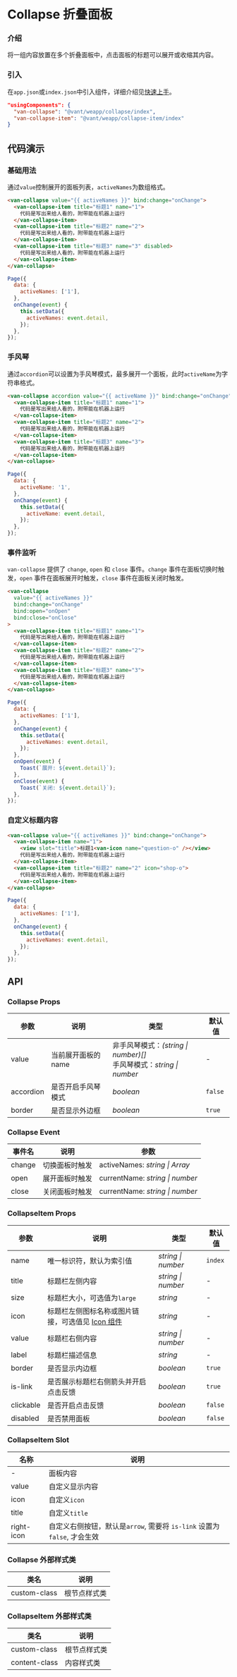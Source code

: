 # Collapse 折叠面板

### 介绍

将一组内容放置在多个折叠面板中，点击面板的标题可以展开或收缩其内容。

### 引入

在`app.json`或`index.json`中引入组件，详细介绍见[快速上手](#/quickstart#yin-ru-zu-jian)。

```json
"usingComponents": {
  "van-collapse": "@vant/weapp/collapse/index",
  "van-collapse-item": "@vant/weapp/collapse-item/index"
}
```

## 代码演示

### 基础用法

通过`value`控制展开的面板列表，`activeNames`为数组格式。

```html
<van-collapse value="{{ activeNames }}" bind:change="onChange">
  <van-collapse-item title="标题1" name="1">
    代码是写出来给人看的，附带能在机器上运行
  </van-collapse-item>
  <van-collapse-item title="标题2" name="2">
    代码是写出来给人看的，附带能在机器上运行
  </van-collapse-item>
  <van-collapse-item title="标题3" name="3" disabled>
    代码是写出来给人看的，附带能在机器上运行
  </van-collapse-item>
</van-collapse>
```

```javascript
Page({
  data: {
    activeNames: ['1'],
  },
  onChange(event) {
    this.setData({
      activeNames: event.detail,
    });
  },
});
```

### 手风琴

通过`accordion`可以设置为手风琴模式，最多展开一个面板，此时`activeName`为字符串格式。

```html
<van-collapse accordion value="{{ activeName }}" bind:change="onChange">
  <van-collapse-item title="标题1" name="1">
    代码是写出来给人看的，附带能在机器上运行
  </van-collapse-item>
  <van-collapse-item title="标题2" name="2">
    代码是写出来给人看的，附带能在机器上运行
  </van-collapse-item>
  <van-collapse-item title="标题3" name="3">
    代码是写出来给人看的，附带能在机器上运行
  </van-collapse-item>
</van-collapse>
```

```javascript
Page({
  data: {
    activeName: '1',
  },
  onChange(event) {
    this.setData({
      activeName: event.detail,
    });
  },
});
```

### 事件监听

`van-collapse` 提供了 `change`, `open` 和 `close` 事件。`change` 事件在面板切换时触发，`open` 事件在面板展开时触发，`close` 事件在面板关闭时触发。

```html
<van-collapse
  value="{{ activeNames }}"
  bind:change="onChange"
  bind:open="onOpen"
  bind:close="onClose"
>
  <van-collapse-item title="标题1" name="1">
    代码是写出来给人看的，附带能在机器上运行
  </van-collapse-item>
  <van-collapse-item title="标题2" name="2">
    代码是写出来给人看的，附带能在机器上运行
  </van-collapse-item>
  <van-collapse-item title="标题3" name="3">
    代码是写出来给人看的，附带能在机器上运行
  </van-collapse-item>
</van-collapse>
```

```javascript
Page({
  data: {
    activeNames: ['1'],
  },
  onChange(event) {
    this.setData({
      activeNames: event.detail,
    });
  },
  onOpen(event) {
    Toast(`展开: ${event.detail}`);
  },
  onClose(event) {
    Toast(`关闭: ${event.detail}`);
  },
});
```

### 自定义标题内容

```html
<van-collapse value="{{ activeNames }}" bind:change="onChange">
  <van-collapse-item name="1">
    <view slot="title">标题1<van-icon name="question-o" /></view>
    代码是写出来给人看的，附带能在机器上运行
  </van-collapse-item>
  <van-collapse-item title="标题2" name="2" icon="shop-o">
    代码是写出来给人看的，附带能在机器上运行
  </van-collapse-item>
</van-collapse>
```

```javascript
Page({
  data: {
    activeNames: ['1'],
  },
  onChange(event) {
    this.setData({
      activeNames: event.detail,
    });
  },
});
```

## API

### Collapse Props

| 参数 | 说明 | 类型 | 默认值 |
| --- | --- | --- | --- |
| value | 当前展开面板的 name | 非手风琴模式：_(string \| number)[]_<br>手风琴模式：_string \| number_ | - |
| accordion | 是否开启手风琴模式 | _boolean_ | `false` |
| border | 是否显示外边框 | _boolean_ | `true` |

### Collapse Event

| 事件名 | 说明           | 参数                            |
| ------ | -------------- | ------------------------------- |
| change | 切换面板时触发 | activeNames: _string \| Array_  |
| open   | 展开面板时触发 | currentName: _string \| number_ |
| close  | 关闭面板时触发 | currentName: _string \| number_ |

### CollapseItem Props

| 参数 | 说明 | 类型 | 默认值 |
| --- | --- | --- | --- |
| name | 唯一标识符，默认为索引值 | _string \| number_ | `index` |
| title | 标题栏左侧内容 | _string \| number_ | - |
| size | 标题栏大小，可选值为`large` | _string_ | - |
| icon | 标题栏左侧图标名称或图片链接，可选值见 [Icon 组件](#/icon) | _string_ | - |
| value | 标题栏右侧内容 | _string \| number_ | - |
| label | 标题栏描述信息 | _string_ | - |
| border | 是否显示内边框 | _boolean_ | `true` |
| is-link | 是否展示标题栏右侧箭头并开启点击反馈 | _boolean_ | `true` |
| clickable | 是否开启点击反馈 | _boolean_ | `false` |
| disabled | 是否禁用面板 | _boolean_ | `false` |

### CollapseItem Slot

| 名称       | 说明                          |
| ---------- | ----------------------------- |
| -          | 面板内容                      |
| value      | 自定义显示内容                |
| icon       | 自定义`icon`                  |
| title      | 自定义`title`                 |
| right-icon | 自定义右侧按钮，默认是`arrow`, 需要将 `is-link` 设置为 `false`, 才会生效  |

### Collapse 外部样式类

| 类名         | 说明         |
| ------------ | ------------ |
| custom-class | 根节点样式类 |

### CollapseItem 外部样式类

| 类名          | 说明         |
| ------------- | ------------ |
| custom-class  | 根节点样式类 |
| content-class | 内容样式类   |
